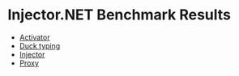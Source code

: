 # Injector.NET Benchmark Results

- [Activator](https://sholtee.github.io/injector/perf/Solti.Utils.DI.Perf.Activator-report-github.html )
- [Duck typing](https://sholtee.github.io/injector/perf/Solti.Utils.DI.Perf.DuckTyping-report-github.html )
- [Injector](https://sholtee.github.io/injector/perf/Solti.Utils.DI.Perf.Injector-report-github.html )
- [Proxy](https://sholtee.github.io/injector/perf/Solti.Utils.DI.Perf.InterfaceProxy-report-github.html )